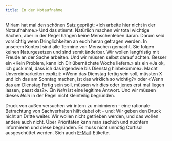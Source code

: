 ```yaml
---
title: In der Notaufnahme
---
```


Miriam hat mal den schönen Satz geprägt: «Ich arbeite hier nicht in der Notaufnahme.» Und das stimmt. Natürlich machen wir total wichtige Sachen, aber in der Regel hängen keine Menschenleben daran. Darum seid vorsichtig wenn Dringlichkeiten an euch heran getragen werden. In unserem Kontext sind alle Termine von Menschen gemacht. Sie folgen keinen Naturgesetzen und sind somit änderbar. Wir wollen langfristig mit Freude an der Sache arbeiten. Und wir müssen selbst darauf achten. Besser ein «Kein Problem, kann ich Dir übernächste Woche liefern.» als ein «Ja ok, ich guck mal, dass ich das irgendwie bis Dienstag hinbekomme». Macht Unvereinbarkeiten explizit: «Wenn das Dienstag fertig sein soll, müssten X und ich das am Sonntag machen, ist das wirklich so wichtig?» oder «Wenn das am Dienstag fertig sein soll, müssen wir dies oder jenes erst mal liegen lassen, passt das?». Ein *Nein* ist eine legitime Antwort. Und wir müssen dieses *Nein* in der Regel nicht kleinteilig begründen.

Druck von außen versuchen wir intern zu minimieren - eine rationale Betrachtung von Sachverhalten hilft dabei oft - und: Wir geben den Druck nicht an Dritte weiter. Wir wollen nicht getrieben werden, und das wollen andere auch nicht. Über Prioritäten kann man sachich und nüchtern informieren und diese begründen. Es muss nicht unnötig Cortisol ausgeschüttet werden. Sieh auch [E-Mail](https://www.notion.so/b4841efe6cda496d9a54cf2a9865a0f0)-Etikette.

